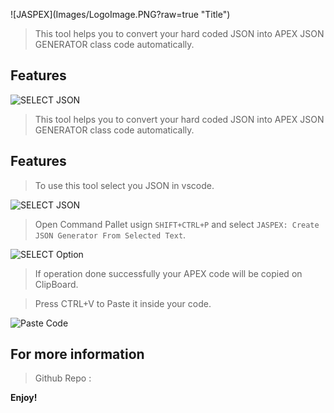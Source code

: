 ![JASPEX\](Images/LogoImage.PNG?raw=true "Title")

> This tool helps you to convert your hard coded JSON into APEX JSON GENERATOR class code automatically. 


## Features

![SELECT JSON](http://g.recordit.co/A13wW0nAkn.gif)
 

> This tool helps you to convert your hard coded JSON into APEX JSON GENERATOR class code automatically.


## Features

> To use this tool select you JSON in vscode. 

![SELECT JSON](http://g.recordit.co/A13wW0nAkn.gif) 

> Open Command Pallet usign `SHIFT+CTRL+P` and select `JASPEX: Create JSON Generator From Selected Text`. 

![SELECT Option](http://g.recordit.co/KVeUF0Gi2f.gif) 

> If operation done successfully your APEX code will be copied on ClipBoard.

> Press CTRL+V to Paste it inside your code.

![Paste Code](http://g.recordit.co/XsNKjJTY1R.gif)

  
## For more information

> Github Repo :

**Enjoy!**
